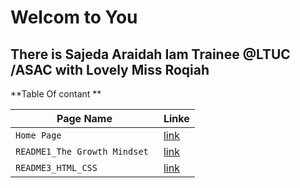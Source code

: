   # Welcom to You 
  ## There is Sajeda Araidah Iam Trainee @LTUC /ASAC with Lovely Miss  Roqiah     


**Table Of contant **

|  Page Name | Linke |
| --- | --- |
| `Home Page` | [link](https://github.com/Sajeda-Araidah/reading-notes/blob/main/README.md) |
|`README1_The Growth Mindset `|[link](https://github.com/Sajeda-Araidah/reading-notes/blob/main/Read2.md)|
| `README3_HTML_CSS` | [link](https://github.com/Sajeda-Araidah/reading-notes/blob/main/README3_HTML_CSS.md)   |








